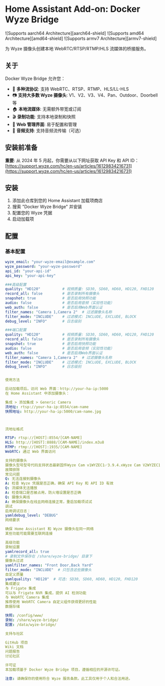# Home Assistant Add-on: Docker Wyze Bridge

![Supports aarch64 Architecture][aarch64-shield]
![Supports amd64 Architecture][amd64-shield]
![Supports armv7 Architecture][armv7-shield]

为 Wyze 摄像头创建本地 WebRTC/RTSP/RTMP/HLS 流媒体的桥接服务。

## 关于

Docker Wyze Bridge 允许您：

- 🎥 **多种流协议**: 支持 WebRTC、RTSP、RTMP、HLS/LL-HLS
- 📷 **支持大多数 Wyze 摄像头**: V1、V2、V3、V4、Pan、Outdoor、Doorbell 等
- 🏠 **本地流媒体**: 无需额外带宽或订阅
- 🎬 **录制功能**: 支持本地录制和快照
- 🔧 **Web 管理界面**: 易于配置和管理
- 🎵 **音频支持**: 支持音频流传输（可选）

## 安装前准备

**重要**: 从 2024 年 5 月起，你需要从以下网址获取 API Key 和 API ID：
[https://support.wyze.com/hc/en-us/articles/16129834216731](https://support.wyze.com/hc/en-us/articles/16129834216731)

## 安装

1. 添加此仓库到您的 Home Assistant 加载项商店
2. 搜索 "Docker Wyze Bridge" 并安装
3. 配置您的 Wyze 凭据
4. 启动加载项

## 配置

### 基本配置

```yaml
wyze_email: "your-wyze-email@example.com"
wyze_password: "your-wyze-password"
api_id: "your-api-id"
api_key: "your-api-key"

###高级配置
quality: "HD120"          # 视频质量: SD30, SD60, HD60, HD120, FHD120
record_all: false         # 是否录制所有摄像头
snapshot: true            # 是否启用快照功能
audio: false              # 是否启用音频（实验性功能）
web_auth: false           # 是否启用Web界面认证
filter_names: "Camera 1,Camera 2"  # 过滤摄像头名称
filter_mode: "INCLUDE"    # 过滤模式: INCLUDE, EXCLUDE, BLOCK
debug_level: "INFO"       # 日志级别

###端口配置
quality: "HD120"          # 视频质量: SD30, SD60, HD60, HD120, FHD120
record_all: false         # 是否录制所有摄像头
snapshot: true            # 是否启用快照功能
audio: false              # 是否启用音频（实验性功能）
web_auth: false           # 是否启用Web界面认证
filter_names: "Camera 1,Camera 2"  # 过滤摄像头名称
filter_mode: "INCLUDE"    # 过滤模式: INCLUDE, EXCLUDE, BLOCK
debug_level: "INFO"       # 日志级别


使用方法

启动加载项后，访问 Web 界面：http://your-ha-ip:5000
在 Home Assistant 中添加摄像头：

集成 > 添加集成 > Generic Camera
流地址: rtsp://your-ha-ip:8554/cam-name
快照地址: http://your-ha-ip:5000/cam-name.jpg



流地址格式

RTSP: rtsp://[HOST]:8554/[CAM-NAME]
HLS: http://[HOST]:8888/[CAM-NAME]/index.m3u8
RTMP: rtmp://[HOST]:1935/[CAM-NAME]
WebRTC: 通过 Web 界面访问

支持的摄像头
摄像头型号型号代码支持状态最新固件Wyze Cam v1WYZEC1✅3.9.4.xWyze Cam V2WYZEC1-JZ✅4.9.9.xWyze Cam V3WYZE_CAKP2JFUS✅4.36.11.xWyze Cam V4 [2K]HL_CAM4✅4.52.3.xWyze Cam PanWYZECP1_JEF✅4.10.9.xWyze Cam Pan v2HL_PAN2✅4.49.11.xWyze Cam Pan v3HL_PAN3✅4.50.4.xWyze Cam OutdoorWVOD1✅4.17.4.xWyze Cam DoorbellWYZEDB3✅4.25.1.x
故障排除
常见问题
Q: 无法连接到摄像头
A: 检查 Wyze 凭据是否正确，确保 API Key 和 API ID 有效
Q: 流媒体无法播放
A: 检查端口是否被占用，防火墙设置是否正确
Q: 摄像头离线
A: 确保摄像头在线且网络连接正常，重启加载项试试
调试
启用调试日志：
yamldebug_level: "DEBUG"
网络要求

确保 Home Assistant 和 Wyze 摄像头在同一网络
某些功能可能需要互联网连接

高级功能
录制设置
yamlrecord_all: true
# 录制文件保存在 /share/wyze-bridge/ 目录下
摄像头过滤
yamlfilter_names: "Front Door,Back Yard"
filter_mode: "INCLUDE"  # 只包含这些摄像头
自定义质量
yamlquality: "HD120"  # 可选: SD30, SD60, HD60, HD120, FHD120
集成建议
与 Frigate 集成
可以与 Frigate NVR 集成，提供 AI 检测功能
与 WebRTC Camera 集成
推荐使用 WebRTC Camera 自定义组件获得更好的性能
数据存储

快照: /config/www/
录制: /share/wyze-bridge/
配置: /data/wyze-bridge/

支持与社区

GitHub 项目
Wiki 文档
问题报告
讨论社区

许可证
本加载项基于 Docker Wyze Bridge 项目，遵循相应的开源许可证。

注意: 请确保你的使用符合 Wyze 服务条款。此工具仅用于个人和合法用途。
